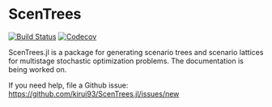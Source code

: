 # ScenTrees

[![Build Status](https://travis-ci.com/kirui93/ScenTrees.jl.svg?branch=master)](https://travis-ci.com/kirui93/ScenTrees.jl)
[![Codecov](https://codecov.io/gh/kirui93/ScenTrees.jl/branch/master/graph/badge.svg)](https://codecov.io/gh/kirui93/ScenTrees.jl)

ScenTrees.jl is a package for generating scenario trees and scenario lattices for multistage stochastic optimization problems. The documentation is being worked on.

If you need help, file a Github issue: https://github.com/kirui93/ScenTrees.jl/issues/new
